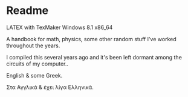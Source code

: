 # Readme

LATEX with TexMaker
Windows 8.1 x86_64

A handbook for math, physics, some other random stuff I've worked throughout the years.

I compiled this several years ago and it's been left dormant among the circuits of my computer..

English & some Greek.

Στα Αγγλικά & έχει λίγα Ελληνικά.

